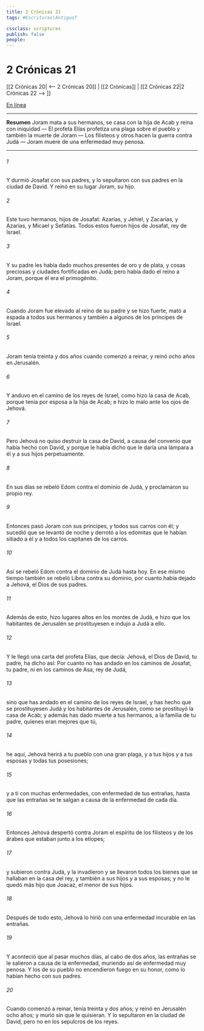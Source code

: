```yaml
---
title: 2 Crónicas 21
tags: #Escrituras\AntiguoT

cssclass: scriptures
publish: false
people:
---
```


# 2 Crónicas 21
[[2 Crónicas 20| <-- 2 Crónicas 20]] | [[2 Crónicas]] | [[2 Crónicas 22|2 Crónicas 22 --> ]]

[En línea](https://churchofjesuschrist.org/study/scriptures/ot/2-chr/21?lang=spa)

---
__Resumen__
Joram mata a sus hermanos, se casa con la hija de Acab y reina con iniquidad — El profeta Elías profetiza una plaga sobre el pueblo y también la muerte de Joram — Los filisteos y otros hacen la guerra contra Judá — Joram muere de una enfermedad muy penosa.

---
###### 1 
Y durmió Josafat con sus padres, y lo sepultaron con sus padres en la ciudad de David. Y reinó en su lugar Joram, su hijo.

###### 2 
Este tuvo hermanos, hijos de Josafat: Azarías, y Jehiel, y Zacarías, y Azarías, y Micael y Sefatías. Todos estos fueron hijos de Josafat, rey de Israel.

###### 3 
Y su padre les había dado muchos presentes de oro y de plata, y cosas preciosas y ciudades fortificadas en Judá; pero había dado el reino a Joram, porque él era el primogénito.

###### 4 
Cuando Joram fue elevado al reino de su padre y se hizo fuerte, mató a espada a todos sus hermanos y también a algunos de los príncipes de Israel.

###### 5 
Joram tenía treinta y dos años cuando comenzó a reinar, y reinó ocho años en Jerusalén.

###### 6 
Y anduvo en el camino de los reyes de Israel, como hizo la casa de Acab, porque tenía por esposa a la hija de Acab; e hizo lo malo ante los ojos de Jehová.

###### 7 
Pero Jehová no quiso destruir la casa de David, a causa del convenio que había hecho con David, y porque le había dicho que le daría una lámpara a él y a sus hijos perpetuamente.

###### 8 
En sus días se rebeló Edom contra el dominio de Judá, y proclamaron su propio rey.

###### 9 
Entonces pasó Joram con sus príncipes, y todos sus carros con él; y sucedió que se levantó de noche y derrotó a los edomitas que le habían sitiado a él y a todos los capitanes de los carros.

###### 10 
Así se rebeló Edom contra el dominio de Judá hasta hoy. En ese mismo tiempo también se rebeló Libna contra su dominio, por cuanto  había dejado a Jehová, el Dios de sus padres.

###### 11 
Además de esto, hizo lugares altos en los montes de Judá, e hizo que los habitantes de Jerusalén se prostituyesen e indujo a Judá a ello.

###### 12 
Y le llegó una carta del profeta Elías, que decía: Jehová, el Dios de David, tu padre, ha dicho así: Por cuanto no has andado en los caminos de Josafat, tu padre, ni en los caminos de Asa, rey de Judá,

###### 13 
sino que has andado en el camino de los reyes de Israel, y has hecho que se prostituyesen Judá y los habitantes de Jerusalén, como se prostituyó la casa de Acab; y además has dado muerte a tus hermanos, a la familia de tu padre, quienes eran mejores que tú,

###### 14 
he aquí, Jehová herirá a tu pueblo con una gran plaga, y a tus hijos y a tus esposas y todas tus posesiones;

###### 15 
y a ti con muchas enfermedades, con enfermedad de tus entrañas, hasta que las entrañas se te salgan a causa de la enfermedad de cada día.

###### 16 
Entonces Jehová despertó contra Joram el espíritu de los filisteos y de los árabes que estaban junto a los etíopes;

###### 17 
y subieron contra Judá, y la invadieron y se llevaron todos los bienes que se hallaban en la casa del rey, y también a sus hijos y a sus esposas; y no le quedó más hijo que Joacaz, el menor de sus hijos.

###### 18 
Después de todo esto, Jehová lo hirió con una enfermedad incurable en las entrañas.

###### 19 
Y aconteció que al pasar muchos días, al cabo de dos años, las entrañas se le salieron a causa de la enfermedad, muriendo así de enfermedad muy penosa. Y los de su pueblo no encendieron fuego en su honor, como lo habían hecho con sus padres.

###### 20 
Cuando comenzó a reinar, tenía treinta y dos años; y reinó en Jerusalén ocho años; y murió sin que le quisieran. Y lo sepultaron en la ciudad de David, pero no en los sepulcros de los reyes.


